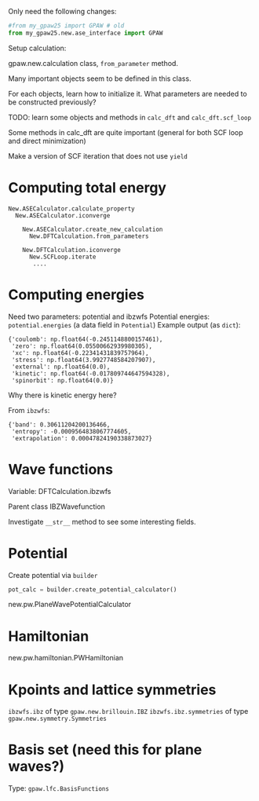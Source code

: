 Only need the following changes:
```python
#from my_gpaw25 import GPAW # old
from my_gpaw25.new.ase_interface import GPAW
```

Setup calculation:

gpaw.new.calculation class, `from_parameter` method.

Many important objects seem to be defined in this class.

For each objects, learn how to initialize it. What parameters are
needed to be constructed previously?

TODO: learn some objects and methods in
`calc_dft` and `calc_dft.scf_loop`

Some methods in calc_dft are quite important (general for both SCF loop and direct minimization)

Make a version of SCF iteration that does not use `yield`


# Computing total energy

```text
New.ASECalculator.calculate_property
  New.ASECalculator.iconverge
    
    New.ASECalculator.create_new_calculation
      New.DFTCalculation.from_parameters
    
    New.DFTCalculation.iconverge
      New.SCFLoop.iterate
       ....
```

# Computing energies

Need two parameters: potential and ibzwfs
Potential energies: `potential.energies` (a data field in `Potential`)
Example output (as `dict`):
```
{'coulomb': np.float64(-0.2451148800157461),
 'zero': np.float64(0.05500662939980305),
 'xc': np.float64(-0.22341431839757964),
 'stress': np.float64(3.9927748584207907),
 'external': np.float64(0.0),
 'kinetic': np.float64(-0.017809744647594328),
 'spinorbit': np.float64(0.0)}
```
Why there is kinetic energy here?

From `ibzwfs`:
```
{'band': 0.30611204200136466,
 'entropy': -0.0009564838067774605,
 'extrapolation': 0.00047824190338873027}
```


# Wave functions

Variable: DFTCalculation.ibzwfs

Parent class IBZWavefunction

Investigate `__str__` method to see some interesting fields.

# Potential

Create potential via `builder`
```python
pot_calc = builder.create_potential_calculator()
```

new.pw.PlaneWavePotentialCalculator

# Hamiltonian

new.pw.hamiltonian.PWHamiltonian



# Kpoints and lattice symmetries

`ibzwfs.ibz` of type `gpaw.new.brillouin.IBZ`
`ibzwfs.ibz.symmetries` of type `gpaw.new.symmetry.Symmetries`

# Basis set (need this for plane waves?)

Type: `gpaw.lfc.BasisFunctions`
